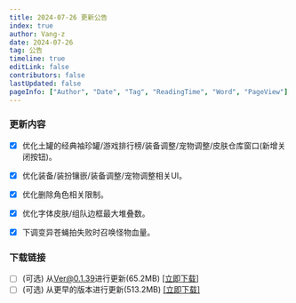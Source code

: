 ```yaml
---
title: 2024-07-26 更新公告
index: true
author: Vang-z
date: 2024-07-26
tag: 公告
timeline: true
editLink: false
contributors: false
lastUpdated: false
pageInfo: ["Author", "Date", "Tag", "ReadingTime", "Word", "PageView"]
---
```


### 更新内容
- [x] 优化<a>土罐的经典袖珍罐/游戏排行榜/装备调整/宠物调整/皮肤仓库</a>窗口(新增关闭按钮)。
- [x] 优化<a>装备/装扮镶嵌/装备调整/宠物调整</a>相关UI。
- [x] 优化<a>删除角色</a>相关限制。
- [x] 优化<a>字体皮肤/组队边框</a>最大堆叠数。
- [x] 下调<a>变异苍蝇拍</a>失败时召唤怪物血量。


### 下载链接
- [ ] <a>(可选)</a> 从<a>Ver@0.1.39</a>进行更新(65.2MB) [[立即下载]](https://api.noki.icu/pan/cloud189/shareToDown?url=https://cloud.189.cn/web/share?code=yiYBVr7J3ABj&passCode=07ki&fileId)
- [ ] <a>(可选)</a> 从<a>更早的版本</a>进行更新(513.2MB) [[立即下载]](https://api.noki.icu/pan/cloud189/shareToDown?url=https://cloud.189.cn/web/share?code=aaYZbaAFRFne&passCode=z6qc&fileId)
